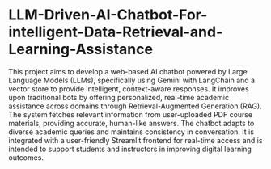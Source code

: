 # LLM-Driven-AI-Chatbot-For-intelligent-Data-Retrieval-and-Learning-Assistance
This project aims to develop a web-based AI chatbot powered by Large Language Models (LLMs), specifically using Gemini with LangChain and a vector store to provide intelligent, context-aware responses. It improves upon traditional bots by offering personalized, real-time academic assistance across domains through Retrieval-Augmented Generation (RAG). The system fetches relevant information from user-uploaded PDF course materials, providing accurate, human-like answers. The chatbot adapts to diverse academic queries and maintains consistency in conversation. It is integrated with a user-friendly Streamlit frontend for real-time access and is intended to support students and instructors in improving digital learning outcomes.
